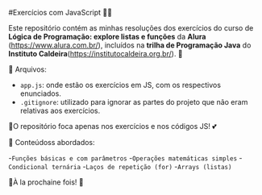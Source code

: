 #Exercícios com JavaScript 👩‍🏫


Este repositório contém as minhas resoluções dos exercícios do curso de __Lógica de Programação: explore listas e funções__ da __Alura__ (https://www.alura.com.br/), incluídos na __trilha de Programação Java__ do __Instituto Caldeira__(https://institutocaldeira.org.br/). 🐧


📁 Arquivos:

- `app.js`: onde estão os exercícios em JS, com os respectivos enunciados.
- `.gitignore`: utilizado para ignorar as partes do projeto que não eram relativas aos exercícios.


🫸O repositório foca apenas nos exercícios e nos códigos JS! 💕


🤩 Conteúdoss abordados:

-`Funções básicas e com parâmetros`
-`Operações matemáticas simples`
-`Condicional ternária`
-`Laços de repetição (for)`
-`Arrays (listas)`



🌟À la prochaine fois! 🦋
